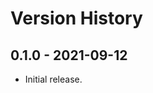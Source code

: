 <!-- README.md is generated from README.Rmd. Please edit that file -->

# Version History

## 0.1.0 - 2021-09-12

-   Initial release.
